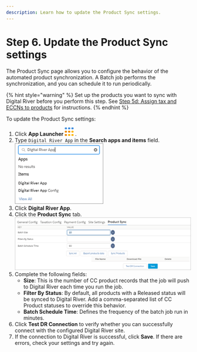 ```yaml
---
description: Learn how to update the Product Sync settings.
---
```


# Step 6. Update the Product Sync settings

The Product Sync page allows you to configure the behavior of the automated product synchronization. A Batch job performs the synchronization, and you can schedule it to run periodically.

{% hint style="warning" %}
Set up the products you want to sync with Digital River before you perform this step. See [Step 5d: Assign tax and ECCNs to products](step-5-import-eccn-codes-tax-groups-and-tax-types.md#step-5d-assign-tax-and-eccns-to-products) for instructions.
{% endhint %}

To update the Product Sync settings:

1. Click **App Launcher** ![](../.gitbook/assets/App-Launcher.png) .
2. Type `Digital River App` in the **Search apps and items** field. \
   ![](../.gitbook/assets/Search-apps-and-items.png)
3. Click **Digital River App**.
4. Click the **Product Sync** tab. \
   ![](<../.gitbook/assets/product-sync (1).png>)
5. Complete the following fields:
   * **Size**: This is the number of CC product records that the job will push to Digital River each time you run the job.
   * **Filter By Status**: By default, all products with a Released status will be synced to Digital River. Add a comma-separated list of CC Product statuses to override this behavior.
   * **Batch Schedule Time**: Defines the frequency of the batch job run in minutes.
6. Click **Test DR Connection** to verify whether you can successfully connect with the configured Digital River site.
7. If the connection to Digital River is successful, click **Save**. If there are errors, check your settings and try again.
